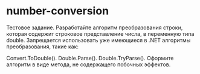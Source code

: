# number-conversion
Тестовое задание.
Разработайте алгоритм преобразования строки, которая содержит строковое представление числа, в переменную типа double. Запрещается использовать уже имеющиеся в .NET алгоритмы преобразования, такие как:

Convert.ToDouble().
Double.Parse().
Double.TryParse().
Оформите алгоритм в виде метода, не содержащего побочных эффектов.
